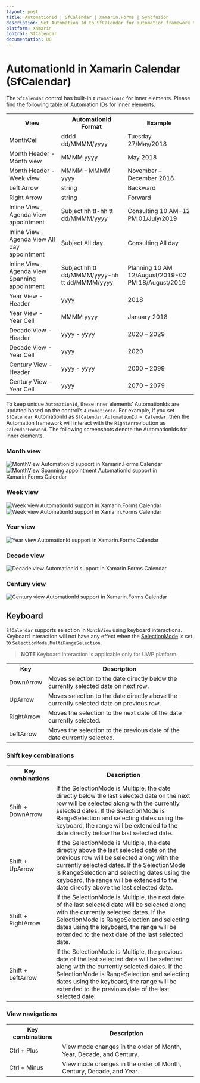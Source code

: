 ```yaml
---
layout: post
title: AutomationId | SfCalendar | Xamarin.Forms | Syncfusion
description: Set Automation Id to SfCalendar for automation framework to find and interact with control inner elements.
platform: Xamarin
control: SfCalendar
documentation: UG
---
```


# AutomationId in Xamarin Calendar (SfCalendar)

The `SfCalendar` control has built-in `AutomationId` for inner elements. Please find the following table of Automation IDs for inner elements.

<table>
<tr>
<th align="center" >View</th>
<th align="center" >AutomationId Format</th>
<th align="center" >Example</th>
</tr>

<tr>
<td>MonthCell</td>
<td>dddd dd/MMMM/yyyy</td>
<td>Tuesday 27/May/2018   </td>
</tr>

<tr>
<td>Month Header - Month view</td>
<td>MMMM yyyy</td>
<td>May 2018</td>
</tr>

<tr>
<td>Month Header - Week view</td>
<td>MMMM – MMMM yyyy</td>
<td>November – December 2018 </td>
</tr>

<tr>
<td>Left Arrow</td>
<td>string</td>
<td>Backward</td>
</tr>

<tr>
<td>Right Arrow</td>
<td>string</td>
<td>Forward</td>
</tr>

<tr>
<td>Inline View , Agenda View appointment</td>
<td>Subject hh tt-hh tt dd/MMMM/yyyy</td>
<td>Consulting 10 AM-12 PM  01/July/2019</td>
</tr>

<tr>
<td>Inline View , Agenda View All day appointment</td>
<td>Subject All day</td>
<td>Consulting All day</td>
</tr>

<tr>
<td>Inline View , Agenda View Spanning appointment</td>
<td>Subject hh tt dd/MMMM/yyyy-hh tt dd/MMMM/yyyy</td>
<td>Planning 10 AM 12/August/2019-02 PM 18/August/2019</td>
</tr>

<tr>
<td>Year View - Header</td>
<td>yyyy</td>
<td>2018</td>
</tr>

<tr>
<td>Year View - Year Cell</td>
<td>MMMM yyyy</td>
<td>January 2018</td>
</tr>

<tr>
<td>Decade View - Header</td>
<td>yyyy - yyyy</td>
<td>2020 – 2029</td>
</tr>

<tr>
<td>Decade View - Year Cell</td>
<td>yyyy</td>
<td>2020</td>
</tr>

<tr>
<td>Century View - Header</td>
<td>yyyy - yyyy</td>
<td>2000 – 2099</td>
</tr>

<tr>
<td>Century View - Year Cell</td>
<td>yyyy</td>
<td>2070 – 2079</td>
</tr>

</table>

To keep unique `AutomationId`, these inner elements’ AutomationIds are updated based on the control’s `AutomationId`. For example, if you set `SfCalendar` AutomationId as `SfCalendar.AutomationId = Calendar`, then the Automation framework will interact with the `RightArrow` button as `CalendarForward`. The following screenshots denote the AutomationIds for inner elements.

### Month view

![MonthView AutomationId support in Xamarin.Forms Calendar](images/xamarin.forms-calendar-month-view.png)
![MonthView Spanning appointment AutomationId support in Xamarin.Forms Calendar](images/xamarin.forms-calendar-month-view-spanning.png)

### Week view

![Week view AutomationId support in Xamarin.Forms Calendar](images/xamarin.forms-calendar-week-view.png)
![Week view AutomationId support in Xamarin.Forms Calendar](images/xamarin.forms-calendar-weekview.png)

### Year view

![Year view AutomationId support in Xamarin.Forms Calendar](images/xamarin.forms-calendar-year-view.png)

### Decade view

![Decade view AutomationId support in Xamarin.Forms Calendar](images/xamarin.forms-calendar-decade-view.png)

### Century view

![Century view AutomationId support in Xamarin.Forms Calendar](images/xamarin.forms-calendar-century-view.png)

## Keyboard
`SfCalendar` supports selection in `MonthView` using keyboard interactions. Keyboard interaction will not have any effect when the [SelectionMode](https://help.syncfusion.com/cr/xamarin/Syncfusion.SfCalendar.XForms~Syncfusion.SfCalendar.XForms.SfCalendar~SelectionMode.html) is set to `SelectionMode.MultiRangeSelection`.

>**NOTE**
Keyboard interaction is applicable only for UWP platform.

<table>
<tr>
<th>
Key
</th>
<th>
Description
</th>
</tr>
<tr>
<td>
DownArrow
</td>
<td>
Moves selection to the date directly below the currently selected date on next row.
</td>
</tr>
<tr>
<td>
UpArrow
</td>
<td>
Moves selection to the date directly above the currently selected date on previous row.
</td>
</tr>
<tr>
<td>
RightArrow
</td>
<td>
Moves the selection to the next date of the date currently selected.
</td>
</tr>
<tr>
<td>
LeftArrow
</td>
<td>
Moves the selection to the previous date of the date currently selected.
</td>
</tr>
</table>

### Shift key combinations
<table>
<tr>
<th>
Key combinations
</th>
<th>
Description
</th>
</tr>
<tr>
<td>
Shift + DownArrow
</td>
<td>
If the SelectionMode is Multiple, the date directly below the last selected date on the next row will be selected along with the currently selected dates. 
If the SelectionMode is RangeSelection and selecting dates using the keyboard, the range will be extended to the date directly below the last selected date.
</td>
</tr>
<tr>
<td>
Shift + UpArrow
</td>
<td>
If the SelectionMode is Multiple, the date directly above the last selected date on the previous row will be selected along with the currently selected dates.
If the SelectionMode is RangeSelection and selecting dates using the keyboard, the range will be extended to the date directly above the last selected date.
</td>
</tr>
<tr>
<td>
Shift + RightArrow
</td>
<td>
If the SelectionMode is Multiple, the next date of the last selected date will be selected along with the currently selected dates. 
If the SelectionMode is RangeSelection and selecting dates using the keyboard, the range will be extended to the next date of the last selected date.
</td>
</tr>
<tr>
<td>
Shift + LeftArrow
</td>
<td>
If the SelectionMode is Multiple, the previous date of the last selected date will be selected along with the currently selected dates.
If the SelectionMode is RangeSelection and selecting dates using the keyboard, the range will be extended to the previous date of the last selected date.
</td>
</tr>
</table>

### View navigations
<table>
<tr>
<th>
Key combinations
</th>
<th>
Description
</th>
</tr>
<tr>
<td>
Ctrl + Plus
</td>
<td>
View mode changes in the order of Month, Year, Decade, and Century.
</td>
</tr>
<tr>
<td>
Ctrl + Minus
</td>
<td>
View mode changes in the order of Month, Century, Decade, and Year.
</td>
</tr>
</table>